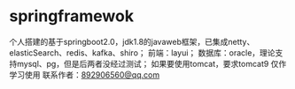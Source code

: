 # springframewok
个人搭建的基于springboot2.0，jdk1.8的javaweb框架，已集成netty、elasticSearch、redis、kafka、shiro；
前端：layui；
数据库：oracle，理论支持mysql、pg，但是后两者没经过测试；
如果要使用tomcat，要求tomcat9
仅作学习使用
联系作者：892906560@qq.com


